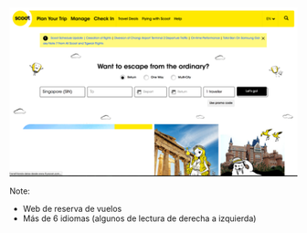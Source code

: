 ![alt text](images/flyscoot.png)

Note:
* Web de reserva de vuelos
* Más de 6 idiomas (algunos de lectura de derecha a izquierda)